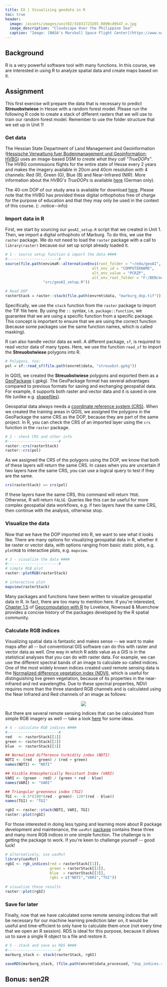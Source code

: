 ```yaml
---
title: EX | Visualizing geodata in R
toc: true
header:
  image: /assets/images/unit02/31031723265_0890cd9547_o.jpg
  image_description: "Cloudscape Over the Philippine Sea"
  caption: "Image: [NASA's Marshall Space Flight Center](https://www.nasa.gov/centers/marshall/home/index.html) [CC BY-NC 2.0] via [flickr.com](https://www.flickr.com/photos/nasamarshall/31031723265/)"
---
```



<!--more-->

## Background
R is a very powerful software tool with many functions. In this course, we are interested in using R to analyze spatial data and create maps based on it.

## Assignment
This first exercise will prepare the data that is necessary to predict **Streuobstwiese** in Hesse with a random forest model. Please run the following R code to create a stack of different rasters that we will use to train our random forest model. Remember to use the folder structure that we set up in Unit 1!

### Get data
The Hessian State Department of Land Management and Geoinformation ([Hessische Verwaltung fuer Bodenmanagement und Geoinformation; HVBG](https://hvbg.hessen.de/)) uses an image-based DSM *to create what they call "TrueDOPs"*. The HVBG commissions flights for the entire state of Hesse every 2 years and makes the imagery available in 20cm and 40cm resolution with 4 channels: Red (R), Green (G), Blue (B) and Near-Infrared (NIR). More information about the *HVBG's TrueDOPs* is available [here](https://hvbg.hessen.de/geoinformation/landesvermessung/geotopographie/luftbilder/digitale-orthophotos-atkis%C2%AE-dops-und-true) (German only). 

The 40-cm DOP of our study area is available for download [here](http://85.214.102.111/geo_data/data/01_raw_data/aerial/). Please note that the HVBG has provided these digital orthophotos free of charge for the purpose of education and that they may only be used in the context of this course.
{: .notice--info}

### Import data in R
First, we start by sourcing our `geoAI_setup.R` script that we created in Unit 1. Then, we import a digital orthophoto of Marburg. To do this, we use the `raster` package. We do not need to load the `raster` package with a call to `library(raster)` because our set up script already loaded it.

```r
# 1 - source setup function & import the data ####
#-----------------------#
source(file.path(envimaR::alternativeEnvi(root_folder = "~/edu/geoAI",
                                       alt_env_id = "COMPUTERNAME",
                                       alt_env_value = "PCRZP",
                                       alt_env_root_folder = "F:/BEN/edu"),
                 "src/geoAI_setup.R"))

# Read DOP
rasterStack = raster::stack(file.path(envrmt$data, "marburg_dop.tif"))
```
Specifically, we use the `stack` function from the `raster` package to import the TIF file here. By using the `::` syntax, i.e. `package::function`, we guarantee that we are using a specific function from a specific package. This concept is important to ensure that we are using the correct function (because some packages use the same function names, which is called masking).

R can also handle vector data as well. A different package, `sf`, is required to read vector data of many types. Here, we use the function `read_sf` to import the **Streuobstwiese** polygons into R. 

```r
# Polygons, too:
pol = sf::read_sf(file.path(envrmt$data, "streuobst.gpkg"))
```
In QGIS, we created the **Streuobstwiese** polygons and exported them as a [GeoPackage](https://en.wikipedia.org/wiki/GeoPackage) (.gpkg). The GeoPackage format has several advantages compared to previous formats for saving and exchanging geospatial data. For example, it supports both raster and vector data and it is saved in one file (unlike e.g. [shapefiles](https://en.wikipedia.org/wiki/Shapefile)).

Geospatial data always needs a [coordinate reference system (CRS)](https://en.wikipedia.org/wiki/Spatial_reference_system). When we created the training areas in QGIS, we assigned the polygons in the GeoPackage the same CRS as the DOP, because they are part of the same project. In R, you can check the CRS of an imported layer using the `crs` function in the `raster` package.

```r
# 2 - check CRS and other info
#-----------------------#
raster::crs(rasterStack)
raster::crs(pol)
```
As we assigned the CRS of the polygons using the DOP, we know that both of these layers will return the same CRS. In cases when you are uncertain if two layers have the same CRS, you can use a logical query to test if they are the same.

```r
crs(rasterStack) == crs(pol)
```
If these layers have the same CRS, this command will return `TRUE`. Otherwise, R will return `FALSE`. Queries like this can be useful for more complex geospatial data workflows, e.g. if two layers have the same CRS, then continue with the analysis, otherwise stop.

### Visualize the data
Now that we have the DOP imported into R, we want to see what it looks like. There are many options for visualizing geospatial data in R, whether it be raster or vector data, with options ranging from basic static plots, e.g. `plotRGB` to interactive plots, e.g. `mapview`.

```r
# 3 - visualize the data ####
#-----------------------#
# simple RGB plot
raster::plotRGB(rasterStack)

# interactive plot
mapview(rasterStack)
```
Many packages and functions have been written to visualize geospatial data in R. In fact, there are too many to mention here. If you're interested, [Chapter 1.5](https://geocompr.robinlovelace.net/intro.html#the-history-of-r-spatial) of [Geocomputation with R](https://geocompr.robinlovelace.net/index.html) by Lovelace, Nowosad & Muenchow provides a concise history of the packages developed by the R spatial community. 

### Calculate RGB indices
Visualizing spatial data is fantastic and makes sense -- we want to make maps after all -- but conventional GIS software can do this with raster and vector data as well. One way in which R adds value as a GIS is in the statistical analyses that you can do with raster data. For example, we can use the different spectral bands of an image to calculate so-called indices. One of the most widely known indices created used remote sensing data is the [Normalized difference vegetation index (NDVI)](https://en.wikipedia.org/wiki/Normalized_difference_vegetation_index), which is useful for distinguishing live green vegetation, because of its properties in the near-infrared and red wavelengths. Due to these spectral properties, NDVI requires more than the three standard RGB channels and is calculated using the Near Infrared and Red channels of an image as follows:

<p align="center">
  <img src="../assets/images/unit02/NDVI.svg">
</p>

But there are several remote sensing indices that can be calculated from simple RGB imagery as well -- take a look [here](https://www.indexdatabase.de/db/i.php) for some ideas. 

```r
# 4 - calculate RGB indices ####
#-----------------------#
red   <- rasterStack[[1]]
green <- rasterStack[[2]]
blue  <- rasterStack[[3]]

## Normalized difference turbidity index (NDTI)
NDTI <- (red - green) / (red + green)
names(NDTI) <- "NDTI"

## Visible Atmospherically Resistant Index (VARI)
VARI <- (green - red) / (green + red - blue)
names(VARI) <- "VARI"

## Triangular greenness index (TGI)
TGI <- -0.5*(190*(red - green)- 120*(red - blue))
names(TGI) <- "TGI"

rgbI <- raster::stack(NDTI, VARI, TGI)
raster::plot(rgbI)
```

For those interested in doing less typing and learning more about R package development and maintenance, the `uavRst` [package](https://github.com/gisma/uavRst) contains these three and many more RGB indices in one simple function. The challenge is in getting the package to work. If you're keen to challenge yourself -- good luck!

```r
# alternatively, use uavRst
library(uavRst)
rgbI <- rgb_indices(red = rasterStack[[1]], 
                    green = rasterStack[[2]], 
                    blue  = rasterStack[[3]], 
                    rgbi = c("NDTI","VARI","TGI"))
                  
# visualize these results
raster::plot(rgbI)
```

### Save for later
Finally, now that we have calculated some remote sensing indices that will be necessary for our machine learning prediction later on, it would be useful and time-efficient to only have to calculate them once (not every time that we open an R session). RDS is ideal for this purpose, because it allows us to save a single R object to a file and restore it.

```r
# 5 - stack and save as RDS ####
#-----------------------#
marburg_stack <- stack(rasterStack, rgbI)

saveRDS(marburg_stack, (file.path(envrmt$data_processed, "dop_indices.rds"))
```
## Bonus: sen2R


